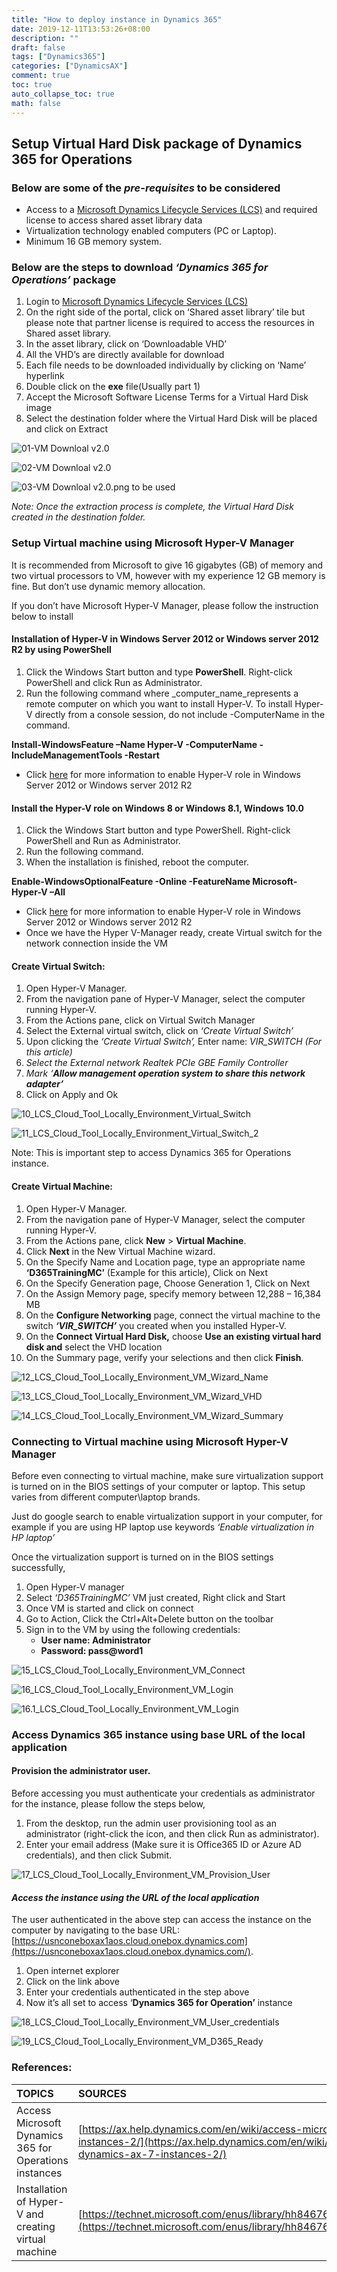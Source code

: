 ```yaml
---
title: "How to deploy instance in Dynamics 365"
date: 2019-12-11T13:53:26+08:00
description: ""
draft: false
tags: ["Dynamics365"]
categories: ["DynamicsAX"]
comment: true
toc: true
auto_collapse_toc: true
math: false
---
```


<!--more-->

## Setup Virtual Hard Disk package of Dynamics 365 for Operations

### Below are some of the _pre-requisites_ to be considered

* Access to a [Microsoft Dynamics Lifecycle Services \(LCS\)](https://lcs.dynamics.com/) and required license to access shared asset library data
* Virtualization technology enabled computers \(PC or Laptop\).
* Minimum 16 GB memory system.

### Below are the **steps to** download _‘Dynamics 365 for Operations’_ package

1. Login to [Microsoft Dynamics Lifecycle Services \(LCS\)](https://lcs.dynamics.com/)
2. On the right side of the portal, click on ‘Shared asset library’ tile but please note that partner license is required to access the resources in Shared asset library.
3. In the asset library, click on ‘Downloadable VHD’
4. All the VHD’s are directly available for download
5. Each file needs to be downloaded individually by clicking on ‘Name’ hyperlink
6. Double click on the **exe** file\(Usually part 1\)
7. Accept the Microsoft Software License Terms for a Virtual Hard Disk image
8. Select the destination folder where the Virtual Hard Disk will be placed and click on Extract

![01-VM Downloal v2.0](https://dynamicsax708.files.wordpress.com/2017/03/01-vm-downloal-v2.0.png?w=840)

![02-VM Downloal v2.0](https://dynamicsax708.files.wordpress.com/2017/03/02-vm-downloal-v2.0.png?w=840)

![03-VM Downloal v2.0.png to be used](https://dynamicsax708.files.wordpress.com/2017/03/03-vm-downloal-v2.0.png-to-be-used.png?w=840)

_Note: Once the extraction process is complete, the Virtual Hard Disk created in the destination folder._

### Setup Virtual machine using Microsoft Hyper-V Manager

It is recommended from Microsoft to give 16 gigabytes \(GB\) of memory and two virtual processors to VM, however with my experience 12 GB memory is fine. But don’t use dynamic memory allocation.

If you don’t have Microsoft Hyper-V Manager, please follow the instruction below to install

#### **Installation of Hyper-V in Windows Server 2012 or Windows server 2012 R2 by using PowerShell**

1. Click the Windows Start button and type **PowerShell**. Right-click PowerShell and click Run as Administrator.
2. Run the following command where _computer\_name_represents a remote computer on which you want to install Hyper-V. To install Hyper-V directly from a console session, do not include -ComputerName  in the command.

**Install-WindowsFeature –Name Hyper-V -ComputerName -IncludeManagementTools -Restart**

* Click [here](https://technet.microsoft.com/en-us/library/hh846766%28v=ws.11%29.aspx#BKMK_SERVER) for more information to enable Hyper-V role in Windows Server 2012 or Windows server 2012 R2

#### **Install the Hyper-V role on Windows 8 or Windows 8.1, Windows 10.0**

1. Click the Windows Start button and type PowerShell. Right-click PowerShell and Run as Administrator.
2. Run the following command.
3. When the installation is finished, reboot the computer.

**Enable-WindowsOptionalFeature -Online -FeatureName Microsoft-Hyper-V –All**

* Click [here](https://technet.microsoft.com/en-us/library/hh846766%28v=ws.11%29.aspx#BKMK_CLIENT) for more information to enable Hyper-V role in Windows Server 2012 or Windows server 2012 R2
* Once we have the Hyper V-Manager ready, create Virtual switch for the network connection inside the VM

#### Create Virtual Switch:

1. Open Hyper-V Manager.
2. From the navigation pane of Hyper-V Manager, select the computer running Hyper-V.
3. From the Actions pane, click on Virtual Switch Manager
4. Select the External virtual switch, click on _‘Create Virtual Switch’_
5. Upon clicking the _‘Create Virtual Switch’,_ Enter name: _VIR\_SWITCH \(For this article\)_
6. _Select the External network Realtek PCIe GBE Family Controller_
7. _Mark ‘**Allow management operation system to share this network adapter’**_
8. Click on Apply and Ok

![10\_LCS\_Cloud\_Tool\_Locally\_Environment\_Virtual\_Switch](https://dynamicsax708.files.wordpress.com/2017/03/10_lcs_cloud_tool_locally_environment_virtual_switch.png?w=840)

![11\_LCS\_Cloud\_Tool\_Locally\_Environment\_Virtual\_Switch\_2](https://dynamicsax708.files.wordpress.com/2017/03/11_lcs_cloud_tool_locally_environment_virtual_switch_2.png?w=840)

Note: This is important step to access Dynamics 365 for Operations instance.

#### Create Virtual Machine:

1. Open Hyper-V Manager.
2. From the navigation pane of Hyper-V Manager, select the computer running Hyper-V.
3. From the Actions pane, click **New** &gt; **Virtual Machine**.
4. Click **Next** in the New Virtual Machine wizard.
5. On the Specify Name and Location page, type an appropriate name **‘D365TrainingMC’** \(Example for this article\), Click on Next
6. On the Specify Generation page, Choose Generation 1, Click on Next
7. On the Assign Memory page, specify memory between 12,288 – 16,384 MB
8. On the **Configure Networking** page, connect the virtual machine to the switch _**‘VIR\_SWITCH’**_ you created when you installed Hyper-V.
9. On the **Connect Virtual Hard Disk,** choose **Use an existing virtual hard disk and** select the VHD location
10. On the Summary page, verify your selections and then click **Finish**.

![12\_LCS\_Cloud\_Tool\_Locally\_Environment\_VM\_Wizard\_Name](https://dynamicsax708.files.wordpress.com/2017/03/12_lcs_cloud_tool_locally_environment_vm_wizard_name.png?w=840)

![13\_LCS\_Cloud\_Tool\_Locally\_Environment\_VM\_Wizard\_VHD](https://dynamicsax708.files.wordpress.com/2017/03/13_lcs_cloud_tool_locally_environment_vm_wizard_vhd.png?w=840)

![14\_LCS\_Cloud\_Tool\_Locally\_Environment\_VM\_Wizard\_Summary](https://dynamicsax708.files.wordpress.com/2017/03/14_lcs_cloud_tool_locally_environment_vm_wizard_summary2.png?w=840)

### Connecting to Virtual machine using Microsoft Hyper-V Manager

Before even connecting to virtual machine, make sure virtualization support is turned on in the BIOS settings of your computer or laptop. This setup varies from different computer\laptop brands.

Just do google search to enable virtualization support in your computer, for example if you are using HP laptop use keywords _‘Enable virtualization in HP laptop’_

Once the virtualization support is turned on in the BIOS settings successfully,

1. Open Hyper-V manager
2. Select _‘D365TrainingMC’_ VM just created, Right click and Start
3. Once VM is started and click on connect
4. Go to Action, Click the Ctrl+Alt+Delete button on the toolbar
5. Sign in to the VM by using the following credentials:
   * **User name: Administrator**
   * **Password: pass@word1**

![15\_LCS\_Cloud\_Tool\_Locally\_Environment\_VM\_Connect](https://dynamicsax708.files.wordpress.com/2017/03/15_lcs_cloud_tool_locally_environment_vm_connect.png?w=840)

![16\_LCS\_Cloud\_Tool\_Locally\_Environment\_VM\_Login](https://dynamicsax708.files.wordpress.com/2017/03/16_lcs_cloud_tool_locally_environment_vm_login.png?w=840)

![16.1\_LCS\_Cloud\_Tool\_Locally\_Environment\_VM\_Login](https://dynamicsax708.files.wordpress.com/2017/03/16-1_lcs_cloud_tool_locally_environment_vm_login.png?w=840)

### Access Dynamics 365 instance using base URL of the local application

#### **Provision the administrator user.**

Before accessing you must authenticate your credentials as administrator for the instance, please follow the steps below,

1. From the desktop, run the admin user provisioning tool as an administrator \(right-click the icon, and then click Run as administrator\).
2. Enter your email address \(Make sure it is Office365 ID or Azure AD credentials\), and then click Submit.

![17\_LCS\_Cloud\_Tool\_Locally\_Environment\_VM\_Provision\_User](https://dynamicsax708.files.wordpress.com/2017/03/17_lcs_cloud_tool_locally_environment_vm_provision_user.png?w=840)

#### _Access the instance using the URL of the local application_

The user authenticated in the above step can access the instance on the computer by navigating to the base URL: [https://usnconeboxax1aos.cloud.onebox.dynamics.com](https://usnconeboxax1aos.cloud.onebox.dynamics.com/).

1. Open internet explorer
2. Click on the link above
3. Enter your credentials authenticated in the step above
4. Now it’s all set to access ‘**Dynamics 365 for Operation’** instance

![18\_LCS\_Cloud\_Tool\_Locally\_Environment\_VM\_User\_credentials](https://dynamicsax708.files.wordpress.com/2017/03/18_lcs_cloud_tool_locally_environment_vm_user_credentials.png?w=840)

![19\_LCS\_Cloud\_Tool\_Locally\_Environment\_VM\_D365\_Ready](https://dynamicsax708.files.wordpress.com/2017/03/19_lcs_cloud_tool_locally_environment_vm_d365_ready.png?w=840)

### References:

| **TOPICS**                                             | **SOURCES**                                                  |
| :----------------------------------------------------- | :----------------------------------------------------------- |
| Access Microsoft Dynamics 365 for Operations instances | [https://ax.help.dynamics.com/en/wiki/access-microsoft-dynamics-ax-7-instances-2/](https://ax.help.dynamics.com/en/wiki/access-microsoft-dynamics-ax-7-instances-2/) |
| Installation of Hyper-V and creating virtual machine   | [https://technet.microsoft.com/enus/library/hh846766\(v=ws.11\)](https://technet.microsoft.com/enus/library/hh846766%28v=ws.11%29).aspx |
